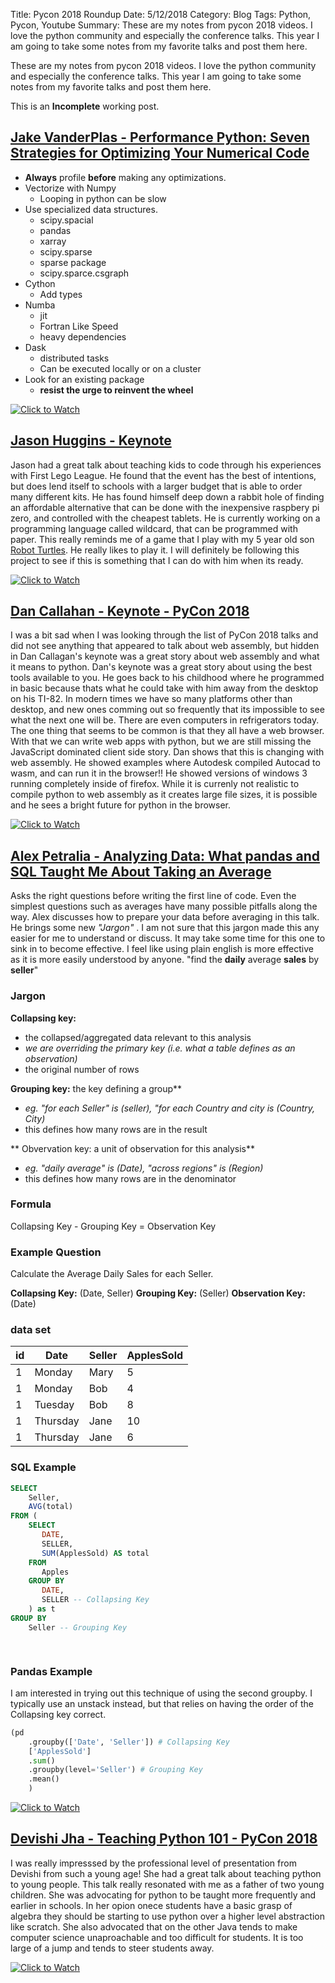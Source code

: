 Title: Pycon 2018 Roundup
Date: 5/12/2018
Category: Blog
Tags: Python, Pycon, Youtube
Summary: These are my notes from pycon 2018 videos.  I love the python community and especially the conference talks.  This year I am going to take some notes from my favorite talks and post them here.

These are my notes from pycon 2018 videos.  I love the python community and especially the conference talks.  This year I am going to take some notes from my favorite talks and post them here.

This is an **Incomplete** working post.


## [Jake VanderPlas - Performance Python: Seven Strategies for Optimizing Your Numerical Code](https://www.youtube.com/watch?v=zQeYx87mfyw)
* **Always** profile **before** making any optimizations.
* Vectorize with Numpy
    * Looping in python can be slow
* Use specialized data structures.
    * scipy.spacial
    * pandas
    * xarray
    * scipy.sparse
    * sparse package
    * scipy.sparce.csgraph 
* Cython
    * Add types
* Numba
    * jit
    * Fortran Like Speed
    * heavy dependencies
* Dask
    * distributed tasks
    * Can be executed locally or on a cluster
* Look for an existing package
    * **resist the urge to reinvent the wheel**  

[![Click to Watch](http://img.youtube.com/vi/zQeYx87mfyw/0.jpg)](https://www.youtube.com/watch?v=zQeYx87mfyw)

## [Jason Huggins - Keynote ](https://www.youtube.com/watch?v=q-x7jK72E6E)

Jason had a great talk about teaching kids to code through his experiences with First Lego League.  He found that the event has the best of intentions, but does lend itself to schools with a larger budget that is able to order many different kits.  He has found himself deep down a rabbit hole of finding an affordable alternative that can be done with the inexpensive raspbery pi zero, and controlled  with the cheapest tablets.  He is currently working on a programming language called wildcard, that can be programmed with paper.  This really reminds me of a game that I play with my 5 year old son [Robot Turtles](www.robotturtles.com).  He really likes to play it.  I will definitely be following this project to see if this is something that I can do with him when its ready.

[![Click to Watch](http://img.youtube.com/vi/q-x7jK72E6E/0.jpg)](https://www.youtube.com/watch?v=q-x7jK72E6E)

## [Dan Callahan - Keynote - PyCon 2018](https://www.youtube.com/watch?v=ITksU31c1WY)
I was a bit sad when I was looking through the list of PyCon 2018 talks and did not see anything that appeared to talk about web assembly, but hidden in Dan Callagan's keynote was a great story about web assembly and what it means to python.  Dan's keynote was a great story about using the best tools available to you.  He goes back to his childhood where he programmed in basic because thats what he could take with him away from the desktop on his TI-82.  In modern times we have so many platforms other than desktop, and new ones comming out so frequently that its impossible to see what the next one will be.  There are even computers in refrigerators today.  The one thing that seems to be common is that they all have a web browser.  With that we can write web apps with python, but we are still missing the JavaScript dominated client side story.  Dan shows that this is changing with web assembly.  He showed examples where Autodesk compiled Autocad to wasm, and can run it in the browser!!  He showed versions of windows 3 running completely inside of firefox.  While it is currenly not realistic to compile python to web assembly as it creates large file sizes, it is possible and he sees a bright future for python in the browser.


[![Click to Watch](http://img.youtube.com/vi/ITksU31c1WY/0.jpg)](https://www.youtube.com/watch?v=ITksU31c1WY)

## [Alex Petralia - Analyzing Data: What pandas and SQL Taught Me About Taking an Average](https://www.youtube.com/watch?v=DlgG0QdrqAU)


Asks the right questions before writing the first line of code.  Even the simplest questions such as averages have many possible pitfalls along the way.  Alex discusses how to prepare your data before averaging in this talk.  He brings some new _"Jargon"_ .  I am not sure that this jargon made this any easier for me to understand or discuss.  It may take some time for this one to sink in to become effective.  I feel like using plain english is more effective as it is more easily understood by anyone.  "find the **daily** average **sales** by **seller**"
### Jargon
**Collapsing key:** 
* the collapsed/aggregated data relevant to this analysis  
* _we are overriding the primary key (i.e. what a table defines as an observation)_
* the original number of rows

**Grouping key:** the key defining a group**  
* _eg. "for each Seller" is (seller), "for each Country and city is (Country, City)_  
* this defines how many rows are in the result

** Obvervation key: a unit of observation for this analysis**  
* _eg. "daily average" is (Date), "across regions" is (Region)_
* this defines how many rows are in the denominator

### Formula
Collapsing Key - Grouping Key = Observation Key

### Example Question
Calculate the Average Daily Sales for each Seller.

**Collapsing Key:** (Date, Seller)
**Grouping Key:** (Seller)
**Observation Key:** (Date)

### data set

| id | Date    | Seller | ApplesSold |
|----|---------|--------|------------|
| 1  | Monday  | Mary   | 5          |
| 1  | Monday  | Bob    | 4          |
| 1  | Tuesday | Bob    | 8          |
| 1  | Thursday| Jane   | 10         |
| 1  | Thursday| Jane   | 6          |

### SQL Example
```SQL
SELECT
    Seller,
    AVG(total)
FROM (
    SELECT
       DATE,
       SELLER,
       SUM(ApplesSold) AS total
    FROM
       Apples
    GROUP BY
       DATE,
       SELLER -- Collapsing Key
    ) as t
GROUP BY
    Seller -- Grouping Key

    
```
### Pandas Example
I am interested in trying out this technique of using the second groupby.  I typically use an unstack instead, but that relies on having the order of the Collapsing key correct.
```python
(pd
    .groupby(['Date', 'Seller']) # Collapsing Key
    ['ApplesSold']
    .sum()
    .groupby(level='Seller') # Grouping Key
    .mean()
    )
```


[![Click to Watch](http://img.youtube.com/vi/DlgG0QdrqAU/0.jpg)](https://www.youtube.com/watch?v=DlgG0QdrqAU)

## [Devishi Jha - Teaching Python 101 - PyCon 2018](https://www.youtube.com/watch?v=s36GwDng904&t=1113s)

I was really impresssed by the professional level of presentation from Devishi from such a young age!  She had a great talk about teaching python to young people.  This talk really resonated with me as a father of two young children. She was advocating for python to be taught more frequently and earlier in schools.  In her opion onece students have a basic grasp of algebra they should be starting to use python over a higher level abstraction like scratch.  She also advocated that on the other Java tends to make computer science unaproachable and too difficult for students.  It is too large of a jump and tends to steer students away.

[![Click to Watch](http://img.youtube.com/vi/s36GwDng904/0.jpg)](https://www.youtube.com/watch?v=s36GwDng904)
